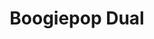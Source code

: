 --- 
title: "Boogiepop Dual"
publishdate: "2019-8-5T16:48:46+02:00"
src: "https://365manga.net/manga/boogiepop-dual"
image: "https://data.365manga.net/images/thumbnails/6686-boogiepop-dual.jpg"
description: "When a female student is abducted and on the verge of being raped, Boogiepop rushes onto the scene just in time to save the day. But Boogiepop's new male alter-ego, Akimizuki Takaya, finds himself in the middle of a crime wave with ties going back to the previous owner of the Boogiepop mantle."
---